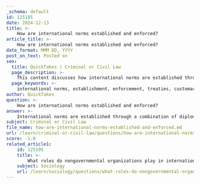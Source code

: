 ```yaml
---
_schema: default
id: 125185
date: 2024-12-13
title: >-
    How are international norms established and enforced?
article_title: >-
    How are international norms established and enforced?
date_format: MMM DD, YYYY
post_on_text: Posted on
seo:
  title: QuickTakes | Criminal or Civil Law
  page_description: >-
    This content discusses how international norms are established through treaties and customary practices, highlights the role of the United Nations, and outlines the enforcement mechanisms and challenges faced in ensuring compliance among states.
  page_keywords: >-
    international norms, establishment, enforcement, treaties, customary law, United Nations, international organizations, state behavior, diplomatic negotiations, judicial processes, sanctions, collective action, compliance, political considerations
author: QuickTakes
question: >-
    How are international norms established and enforced?
answer: >-
    International norms are established through a combination of diplomatic negotiations, treaties, customary practices, and the influence of international organizations, particularly the United Nations (UN). These norms serve as guidelines for state behavior and are essential for maintaining order and predictability in international relations.\n\n1. **Establishment of Norms**: International norms often arise from treaties and agreements that states negotiate and ratify. These treaties can be binding, creating legal obligations for the states involved, or non-binding, serving as political commitments. Additionally, customary international law develops from consistent state practices that are accepted as law over time, reflecting a collective recognition of certain behaviors as obligatory.\n\n2. **Role of International Organizations**: The UN plays a pivotal role in the establishment of international norms. Through its various agencies and bodies, the UN facilitates negotiations and adopts resolutions that contribute to the normative framework of international law. The UN's ability to bring together member states allows for the discussion and integration of norms that address global challenges, such as human rights, environmental protection, and security.\n\n3. **Enforcement Mechanisms**: The enforcement of international norms is more complex than in domestic legal systems, as there is no overarching authority akin to a national police force or judiciary. Instead, enforcement relies on a mix of diplomatic, judicial, and quasi-judicial processes. States are expected to comply with international norms voluntarily, and enforcement often depends on the cooperation of states. Mechanisms include:\n   - **Diplomatic Pressure**: States may exert pressure on one another to adhere to norms through diplomatic channels.\n   - **Judicial Processes**: International courts, such as the International Court of Justice (ICJ), can adjudicate disputes and provide rulings that reinforce norms.\n   - **Sanctions and Collective Action**: The UN Security Council can impose sanctions or authorize collective action in response to violations of international norms, although the effectiveness of these measures can vary.\n\n4. **Challenges to Enforcement**: The lack of a centralized enforcement mechanism in international law presents significant challenges. States may choose to ignore norms, particularly if they perceive a conflict with national interests. Additionally, the political dynamics within the UN Security Council can hinder timely and effective responses to violations, as decisions often require consensus among powerful member states.\n\nIn summary, international norms are established through treaties, customary practices, and the efforts of international organizations like the UN. Their enforcement relies on a combination of diplomatic efforts, judicial mechanisms, and the willingness of states to comply, which can be complicated by political considerations and the absence of a centralized enforcement authority.
subject: Criminal or Civil Law
file_name: how-are-international-norms-established-and-enforced.md
url: /learn/criminal-or-civil-law/questions/how-are-international-norms-established-and-enforced
score: -1.0
related_article1:
    id: 125195
    title: >-
        What roles do nongovernmental organizations play in international relations?
    subject: Sociology
    url: /learn/sociology/questions/what-roles-do-nongovernmental-organizations-play-in-international-relations
---
```


&nbsp;